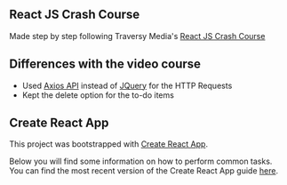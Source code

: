 
## React JS Crash Course

Made step by step following Traversy Media's [React JS Crash Course](https://www.youtube.com/watch?v=A71aqufiNtQ)


## Differences with the video course

- Used [Axios API](https://github.com/axios/axios) instead of [JQuery](https://github.com/jquery/jquery) for the HTTP Requests
- Kept the delete option for the to-do items

## Create React App
This project was bootstrapped with [Create React App](https://github.com/facebookincubator/create-react-app).

Below you will find some information on how to perform common tasks.<br>
You can find the most recent version of the Create React App guide [here](https://github.com/facebookincubator/create-react-app/blob/master/packages/react-scripts/template/README.md).

